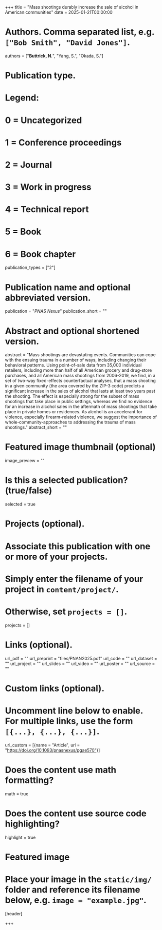 +++
title = "Mass shootings durably increase the sale of alcohol in American communities"
date = 2025-01-21T00:00:00

# Authors. Comma separated list, e.g. `["Bob Smith", "David Jones"]`.
authors = ["**Buttrick, N.**", "Yang, S.", "Okada, S."]

# Publication type.
# Legend:
# 0 = Uncategorized
# 1 = Conference proceedings
# 2 = Journal
# 3 = Work in progress
# 4 = Technical report
# 5 = Book
# 6 = Book chapter
publication_types = ["2"]

# Publication name and optional abbreviated version.
publication = "*PNAS Nexus*"
publication_short = ""

# Abstract and optional shortened version.
abstract = "Mass shootings are devastating events. Communities can cope with the ensuing trauma in a number of ways, including changing their behavioral patterns. Using point-of-sale data from 35,000 individual retailers, including more than half of all American grocery and drug-store purchases, and all American mass shootings from 2006-2019, we find, in a set of two-way fixed-effects counterfactual analyses, that a mass shooting in a given community (the area covered by the ZIP-3 code) predicts a significant increase in the sales of alcohol that lasts at least two years past the shooting. The effect is especially strong for the subset of mass shootings that take place in public settings, whereas we find no evidence for an increase in alcohol sales in the aftermath of mass shootings that take place in private homes or residences. As alcohol is an accelerant for violence, especially firearm-related violence, we suggest the importance of whole-community-approaches to addressing the trauma of mass shootings."
abstract_short = ""

# Featured image thumbnail (optional)
image_preview = ""

# Is this a selected publication? (true/false)
selected = true

# Projects (optional).
#   Associate this publication with one or more of your projects.
#   Simply enter the filename of your project in `content/project/`.
#   Otherwise, set `projects = []`.
projects = []

# Links (optional).
url_pdf = ""
url_preprint = "files/PNAN2025.pdf"
url_code = ""
url_dataset = ""
url_project = ""
url_slides = ""
url_video = ""
url_poster = ""
url_source = ""

# Custom links (optional).
#   Uncomment line below to enable. For multiple links, use the form `[{...}, {...}, {...}]`.
url_custom = [{name = "Article", url = "https://doi.org/10.1093/pnasnexus/pgae570"}]

# Does the content use math formatting?
math = true

# Does the content use source code highlighting?
highlight = true

# Featured image
# Place your image in the `static/img/` folder and reference its filename below, e.g. `image = "example.jpg"`.
[header]

+++

